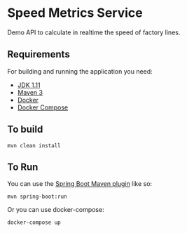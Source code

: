 # Speed Metrics Service

Demo API to calculate in realtime the speed of factory lines.

## Requirements

For building and running the application you need:

- [JDK 1.11](http://www.oracle.com/technetwork/java/javase/downloads/jdk8-downloads-2133151.html)
- [Maven 3](https://maven.apache.org)
- [Docker](https://www.docker.com/)
- [Docker Compose](https://docs.docker.com/compose/)


## To build

```shell
mvn clean install
```

## To Run

You can use the [Spring Boot Maven plugin](https://docs.spring.io/spring-boot/docs/current/reference/html/build-tool-plugins-maven-plugin.html) like so:

```shell
mvn spring-boot:run
```

Or you can use docker-compose:

```shell
docker-compose up
```